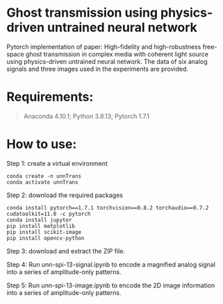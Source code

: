 # Ghost transmission using physics-driven untrained neural network

Pytorch implementation of paper: High-fidelity and high-robustness free-space ghost transmission in complex media with coherent light source using physics-driven untrained neural network. The data of six analog signals and three images used in the experiments are provided.

# Requirements: 

> Anaconda 4.10.1; Python 3.8.13; Pytorch 1.7.1

# How to use:

Step 1: create a virtual environment
```
conda create -n unnTrans
conda activate unnTrans
```

Step 2: download the required packages
```
conda install pytorch==1.7.1 torchvision==0.8.2 torchaudio==0.7.2 cudatoolkit=11.0 -c pytorch
conda install jupyter
pip install matplotlib
pip install scikit-image
pip install opencv-python
```

Step 3: download and extract the ZIP file.

Step 4: Run unn-spi-13-signal.ipynb to encode a magnified analog signal into a series of amplitude-only patterns.

Step 5: Run unn-spi-13-image.ipynb to encode the 2D image information into a series of amplitude-only patterns.
